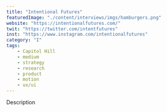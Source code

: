 ```yaml
---
title: "Intentional Futures"
featuredImage: "./content/interviews/imgs/hamburgers.png"
website: "https://intentionalfutures.com/"
twit: "https://twitter.com/intentfutures"
inst: "https://www.instagram.com/intentionalfutures"
category: "I"
tags:
    - Capitol Hill
    - medium
    - strategy
    - research
    - product
    - motion
    - ux/ui
---
```


Description

